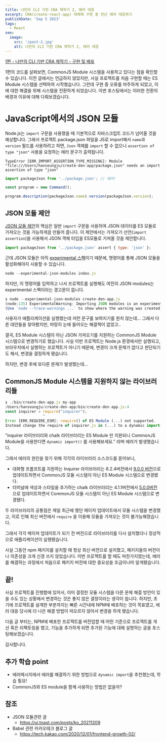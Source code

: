 ```yaml
---
title: 나만의 CLI 기반 CRA 제작기 2, 에러 대응
excerpt: CRA(create-react-app) 대체제 구현 중 만난 에러 대응하기
publishDate: 'Sep 5 2023'
tags:
  - React
seo:
  image:
    src: '/post-2.jpg'
    alt: 나만의 CLI 기반 CRA 제작기 2, 에러 대응
---
```


[1편 - 나만의 CLI 기반 CRA 제작기 - 구현 및 배포](https://velog.io/@sjuhan123/%EB%82%98%EB%A7%8C%EC%9D%98-CLI-%EA%B8%B0%EB%B0%98-CRA-%EC%A0%9C%EC%9E%91%EA%B8%B0-1-%EA%B5%AC%ED%98%84-%EB%B0%8F-%EB%B0%B0%ED%8F%AC)

1편의 코드를 살펴보면, CommonJS Module 시스템을 사용하고 있다는 점을 확인할 수 있습니다. 이전 글에서는 언급하지 않았지만, 사실 프로젝트를 처음 구현할 때는 ES Module 시스템을 선택하여 시작했습니다. 그런데 구현 중 오류를 마주하게 되었고, 이에 대한 해결을 위해 시스템을 전환하게 되었습니다. 이번 포스팅에서는 이러한 전환의 배경과 이유에 대해 다뤄보겠습니다.

# JavaScript에서의 JSON 모듈

Node.js는 `import` 구문을 사용했을 때 기본적으로 자바스크립트 코드가 넘어올 것을 예상합니다.
그래서 프로젝트 package.json 파일을 JS로 import해서 `name`과 `version` 필드를 사용하려고 하면, `Json` 객체를 `import` 할 수 없으니 `assertion of type "json"` 사용을 요청하는 에러 문구가 출력됩니다.

`TypeError [ERR_IMPORT_ASSERTION_TYPE_MISSING]: Module "file:///Users/hanseungju/create-den-app/package.json" needs an import assertion of type "json"`

```js
import packageJson from '../package.json'; // 에러!

const program = new Command();

program.description(packageJson.name).version(packageJson.version);
```

## JSON 모듈 제안

[JSON 모듈 제안](https://github.com/tc39/proposal-json-modules)의 핵심은 일반 `import` 구문을 사용하여 JSON 데이터를 ES 모듈로 가져오는 것을 가능하게끔 만들어 줍니다.
이 제안에서는 가져오기 선언(`import assertion`)을 사용해서 JSON 객체 타입을 ES모듈로 가져올 것을 제안합니다.

```js
import packageJson from '../package.json' assert { type: 'json' };
```

근데 JSON 모듈은 아직 [experimental 스펙](https://nodejs.org/api/esm.html#esm_experimental_json_modules)이기 때문에, 명령어를 통해 JSON 모듈을 활성화해야지 사용할 수 있습니다.

```js
node --experimental-json-modules index.js
```

하지만, 이 명령어를 입력하고 나서 프로젝트를 실행해도 여전히 JSON modules는 experimental 스펙이라는 경고문이 뜹니다.

```js
❯ node --experimental-json-modules create-den-app.js
(node:135) ExperimentalWarning: Importing JSON modules is an experimental feature. This feature could change at any time
(Use `node --trace-warnings ...` to show where the warning was created)
```

사용자가 애플리케이션을 실행했는데 저런 문구를 보여지기를 원치 않는데...
그래서 다른 대안들을 찾아봤지만, 마땅히 눈에 들어오는 해결책이 없었고..

결국, ES Module 시스템이 아닌 JSON 가져오기를 지원하는 CommonJS Module 시스템으로 변경하기로 했습니다.
사실 이번 프로젝트는 Node.js 환경에서만 실행되고, 브라우저에서 실행하는 프로젝트가 아니기 때문에, 변경이 크게 문제가 없다고 판단되기도 해서, 변경을 결정하게 됐습니다.

하지만, 변경 후에 또다른 문제가 발생했는데...

## CommonJS Module 시스템을 지원하지 않는 라이브러리들

```js
❯ ./bin/create-den-app.js my-app
/Users/hanseungju/create-den-app/bin/create-den-app.js:4
const inquirer = require("inquirer");
                 ^
Error [ERR_REQUIRE_ESM]: require() of ES Module (...) not supported.
Instead change the require of inquirer.js in (...) to a dynamic import() which is available in all CommonJS modules.
```

"inquirer 라이브러리와 chalk 라이브러리는 ES Module 만 지원되니 CommonJS Module을 사용한다면 `dynamic import()` 를 사용해보세요." 라며 에러가 발생했습니다.

그래서 에러의 원인을 찾기 위해 각각의 라이브러리 소스코드를 뜯어보니,

- 대화형 프롬프트를 지원하는 Inquirer 라이브러리는 8.2.4버전에서 [9.0.0 버전](https://www.npmjs.com/package/inquirer/v/9.0.0?activeTab=code)으로 업데이트하면서 CommonJS 모듈 시스템이 아닌 ES Module 시스템으로 변경됐다.
- 터미널에 색상과 스타일을 추가하는 chalk 라이브러리는 4.1.1버전에서 [5.0.0버전](https://www.npmjs.com/package/chalk/v/5.0.0?activeTab=code)으로 업데이트하면서 CommonJS 모듈 시스템이 아닌 ES Module 시스템으로 변경됐다.

두 라이브러리의 공통점은 제일 최근에 했던 메이저 업데이트에서 모듈 시스템을 변경했고, 이로 인해 최신 버전에서 `require` 을 이용해 모듈을 가져오는 것이 불가능해졌습니다.

그래서 각각 메이져 업데이트가 되기 전 버전으로 라이브러리를 다시 설치했더니 정상적으로 애플리케이션이 실행됐습니다.

사실 그동안 npm 패키지를 설치할 때 항상 최신 버전으로 설치했고, 패키지들의 버전이나 의존성을 크게 신경 쓰지 않았습니다. 이번 프로젝트를 할 때도 마찬가지였는데, 에러를 해결하는 과정에서 처음으로 패키지 버전에 대한 중요성을 조금이나마 알게됐습니다.

## 끝!

사실 프로젝트를 진행함에 있어서, 이미 결정한 모듈 시스템을 다른 문제 해결 방안이 있을 수도 있는 상황에서 변경하는 것은 좋지 않은 결정이라는 생각이 듭니다. 하지만, 초기에 프로젝트를 설계한 부분까지는 빠른 시간내에 NPM에 배포하는 것이 목표였고, 에러 대응 당시에 더 나은 해결 방법이 떠오르지 않아서 변경을 하게 됐습니다.

다음 글 부터는, NPM에 배포한 프로젝트를 버전업할 때 어떤 기준으로 프로젝트를 개선 혹은 리팩토링을 했고, 기능을 추가하게 되면 추가된 기능에 대해 설명하는 글을 포스팅해보겠습니다.

감사합니다.

## 추가 학습 point

- 에러메시지에서 에러를 해결하기 위한 방법으로 `dynamic import`을 추천했는데, 학습 필요!
- CommonJS와 ES module을 함께 사용하는 방법은 없을까?

## 참조

- JSON 모듈관련 글
  - https://ui.toast.com/posts/ko_20211209
- Babel 관련 카카오테크 블로그 글
  - https://tech.kakao.com/2020/12/01/frontend-growth-02/
